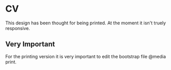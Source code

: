 # CV

This design has been thought for being printed. At the moment it isn't truely responsive.

## Very Important

For the printing version it is very important to edit the bootstrap file @media print.